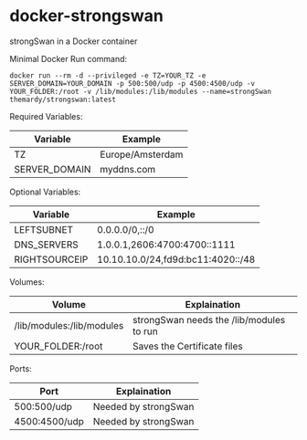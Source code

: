 # docker-strongswan
strongSwan in a Docker container

Minimal Docker Run command:

```
docker run --rm -d --privileged -e TZ=YOUR_TZ -e SERVER_DOMAIN=YOUR_DOMAIN -p 500:500/udp -p 4500:4500/udp -v YOUR_FOLDER:/root -v /lib/modules:/lib/modules --name=strongSwan themardy/strongswan:latest
```

Required Variables:

| Variable  | Example |
| ------------- | ------------- |
| TZ  |  Europe/Amsterdam  |
| SERVER_DOMAIN  |  myddns.com |


Optional Variables:

| Variable  | Example |
| ------------- | ------------- |
| LEFTSUBNET  |  0.0.0.0/0,::/0  |
| DNS_SERVERS  |  1.0.0.1,2606:4700:4700::1111 |
| RIGHTSOURCEIP  |  10.10.10.0/24,fd9d:bc11:4020::/48 |

Volumes:

| Volume  | Explaination |
| ------------- | ------------- |
| /lib/modules:/lib/modules  |  strongSwan needs the /lib/modules to run  |
| YOUR_FOLDER:/root  |  Saves the Certificate files |

Ports: 

| Port  | Explaination |
| ------------- | ------------- |
| 500:500/udp  |  Needed by strongSwan  |
| 4500:4500/udp  |  Needed by strongSwan |